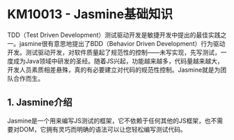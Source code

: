 # KM10013 - Jasmine基础知识

TDD（Test Driven Development）测试驱动开发是敏捷开发中提出的最佳实践之一。jasmine很有意思地提出了BDD（Behavior Driven Development）行为驱动开发。测试驱动开发，对软件质量起了规范性的控制——未写实现，先写测试，一度成为Java领域中研发的圣经。随着JS兴起，功能越来越多，代码量越来越大，开发人员素质相差悬殊，真的有必要建立对代码的规范性控制。Jasmine就是为团队合作而生。

## 1. Jasmine介绍

Jasmine是一个用来编写JS测试的框架，它不依赖于任何其他的JS框架，也不需要对DOM，它拥有灵巧而明确的语法可以让您轻松编写测试代码。





